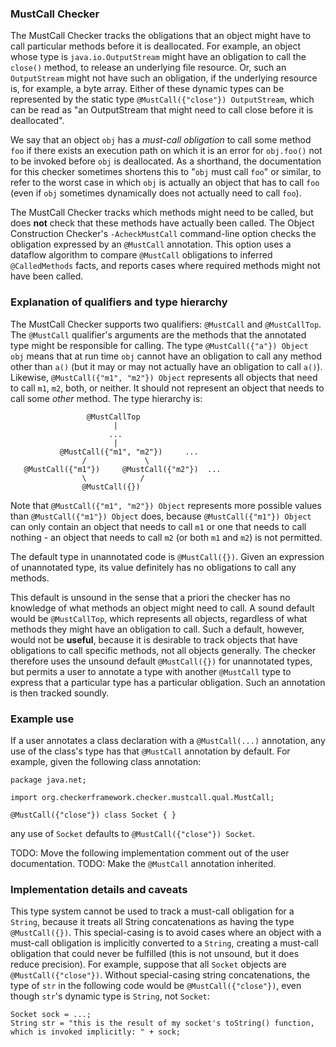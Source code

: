 ### MustCall Checker

The MustCall Checker tracks the obligations that an object might have to call particular methods
before it is deallocated. For example, an object whose type is `java.io.OutputStream` might
have an obligation to call the `close()` method, to release an underlying file resource. Or,
such an `OutputStream` might not have such an obligation, if the underlying resource is, for
example, a byte array. Either of these dynamic types can be represented by the static type
`@MustCall({"close"}) OutputStream`, which can be read as "an OutputStream that might need
to call close before it is deallocated". 
 
We say that an object `obj` has a
*must-call obligation* to call some method `foo` if there exists an execution path on which
it is an error for `obj.foo()` not to be invoked before `obj` is deallocated. As a shorthand,
the documentation for this checker sometimes shortens this to "`obj` must call `foo`" or similar,
to refer to the worst case in which `obj` is actually an object that has to call `foo` (even if
`obj` sometimes dynamically does not actually need to call `foo`).

The MustCall Checker tracks which methods might need to be called, but does
**not** check that these methods have actually been called.  The Object
Construction Checker's `-AcheckMustCall` command-line option checks the
obligation expressed by an `@MustCall` annotation. This option uses a dataflow
algorithm to compare `@MustCall` obligations to inferred `@CalledMethods` facts,
and reports cases where required methods might not have been called.


### Explanation of qualifiers and type hierarchy

The MustCall Checker supports two qualifiers: `@MustCall` and `@MustCallTop`. The `@MustCall`
qualifier's arguments are the methods that the annotated type
might be responsible for calling. The type `@MustCall({"a"}) Object obj` means
that at run time `obj` cannot have an obligation to call any method other than `a()` (but it may or 
may not actually have an obligation to call `a()`).
Likewise, `@MustCall({"m1", "m2"}) Object` represents all objects that need to
call `m1`, `m2`, both, or neither. It should not represent an object that needs
to call some *other* method.  The type hierarchy is:

                     @MustCallTop
                           |
                          ...
                           |
               @MustCall({"m1", "m2"})     ...
                    /             \
       @MustCall({"m1"})     @MustCall({"m2"})  ...
                    \            /
                    @MustCall({})

Note that `@MustCall({"m1", "m2"}) Object` represents more possible values than
`@MustCall({"m1"}) Object` does, because `@MustCall({"m1"}) Object` can only
contain an object that needs to call `m1` or one that needs to call nothing - an
object that needs to call `m2` (or both `m1` and `m2`) is not permitted.

The default type in unannotated code is `@MustCall({})`.  Given an expression of
unannotated type, its value definitely has no obligations to call any methods.

This default is unsound in the sense that a priori the checker
has no knowledge of what methods an object might need to call. A sound default would be
`@MustCallTop`, which represents all objects, regardless of what methods they might have an obligation to call.
Such a default, however, would not be **useful**, because it is desirable to track objects that have obligations
to call specific methods, not all objects generally.
The checker therefore uses the unsound default `@MustCall({})` for unannotated types,
but permits a user to annotate a type with another `@MustCall` type to express that a particular type has
a particular obligation. Such an annotation is then tracked soundly. 


### Example use

If a user annotates a class declaration with a `@MustCall(...)` annotation, any use of the class's
type has that `@MustCall` annotation by default. For example, given the following class annotation:

    package java.net;
    
    import org.checkerframework.checker.mustcall.qual.MustCall;
    
    @MustCall({"close"}) class Socket { }
    
any use of `Socket` defaults to `@MustCall({"close"}) Socket`.

TODO: Move the following implementation comment out of the user documentation.
TODO: Make the `@MustCall` annotation inherited.


### Implementation details and caveats

This type system cannot be used to track a must-call obligation for a `String`, because it treats all
String concatenations as having the type `@MustCall({})`. This special-casing is to avoid cases where
an object with a must-call obligation is implicitly converted to a `String`, creating a must-call obligation
that could never be fulfilled (this is not unsound, but it does reduce precision). For example, suppose that
all `Socket` objects are `@MustCall({"close"})`. Without special-casing string concatenations, the type of
`str` in the following code would be `@MustCall({"close"})`, even though `str`'s dynamic type is `String`, not
`Socket`:

    Socket sock = ...;
    String str = "this is the result of my socket's toString() function, which is invoked implicitly: " + sock;
